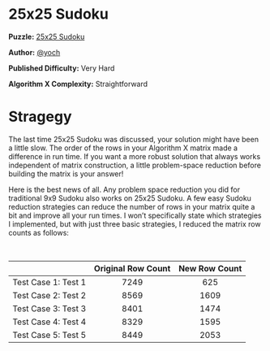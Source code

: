 # 25x25 Sudoku

__Puzzle:__ [25x25 Sudoku](https://www.codingame.com/training/expert/25x25-sudoku)

__Author:__ [@yoch](https://www.codingame.com/profile/14a6f9fb972f723d06789c969370ff2e7411725)

__Published Difficulty:__ Very Hard

__Algorithm X Complexity:__ Straightforward

# Stragegy

The last time 25x25 Sudoku was discussed, your solution might have been a little slow. The order of the rows in your Algorithm X matrix made a difference in run time. If you want a more robust solution that always works independent of matrix construction, a little problem-space reduction before building the matrix is your answer!

Here is the best news of all. Any problem space reduction you did for traditional 9x9 Sudoku also works on 25x25 Sudoku. A few easy Sudoku reduction strategies can reduce the number of rows in your matrix quite a bit and improve all your run times. I won’t specifically state which strategies I implemented, but with just three basic strategies, I reduced the matrix row counts as follows:

<BR>

| | Original Row Count        | New Row Count |
|:--|:----:|:-------------------:|
| Test Case 1: Test 1|7249|625|
| Test Case 2: Test 2|8569|1609|
| Test Case 3: Test 3|8401|1474|
| Test Case 4: Test 4|8329|1595|
| Test Case 5: Test 5|8449|2053|

<BR>
